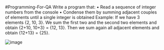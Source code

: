 #Programming-For-QA 
Write a program that:
•	Read a sequence of integer numbers from the console
•	Condense them by summing adjacent couples of elements until a single integer is obtained
Example: If we have 3 elements {2, 10, 3}. We sum the first two and the second two elements and obtain 
	           {2+10, 10+3} = {12, 13}. Then we sum again all adjacent elements and obtain {12+13} = {25}.

![image](https://github.com/VladislavHristov/Programming-for-QA/assets/136968279/e44f71ad-0aec-472c-83b6-053b6ea68e74)
